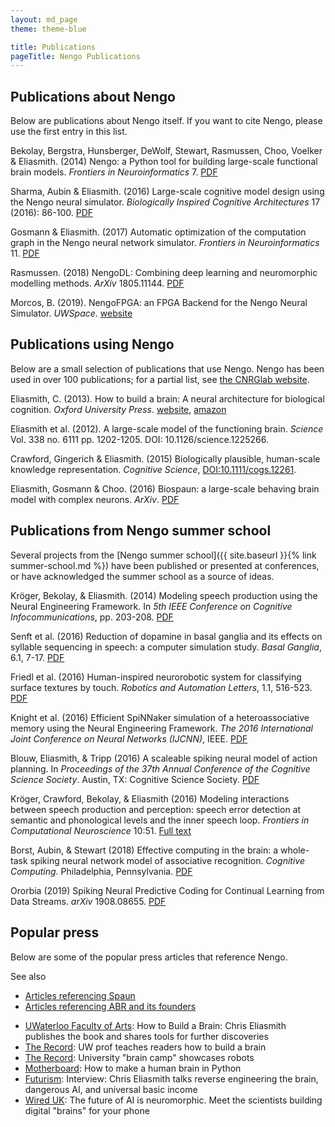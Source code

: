 ```yaml
---
layout: md_page
theme: theme-blue

title: Publications
pageTitle: Nengo Publications
---
```


## Publications about Nengo

Below are publications about Nengo itself. If you want to cite Nengo,
please use the first entry in this list.

Bekolay, Bergstra, Hunsberger, DeWolf, Stewart, Rasmussen, Choo, Voelker
& Eliasmith. (2014) Nengo: a Python tool for building large-scale
functional brain models. *Frontiers in Neuroinformatics* 7.
[PDF](http://compneuro.uwaterloo.ca/files/publications/bekolay.2014.pdf)

Sharma, Aubin & Eliasmith. (2016) Large-scale cognitive model design
using the Nengo neural simulator. *Biologically Inspired Cognitive
Architectures* 17 (2016): 86-100.
[PDF](http://compneuro.uwaterloo.ca/files/publications/sharma.2016.pdf)

Gosmann & Eliasmith. (2017) Automatic optimization of the computation
graph in the Nengo neural network simulator. *Frontiers in
Neuroinformatics* 11.
[PDF](http://journal.frontiersin.org/article/10.3389/fninf.2017.00033/pdf)

Rasmussen. (2018)
NengoDL: Combining deep learning and neuromorphic modelling methods.
*ArXiv* 1805.11144.
[PDF](https://arxiv.org/pdf/1805.11144)

Morcos, B. (2019). NengoFPGA: an FPGA Backend for the Nengo Neural Simulator.
*UWSpace*. [website](http://hdl.handle.net/10012/14923)

## Publications using Nengo

Below are a small selection of publications that use Nengo. Nengo has
been used in over 100 publications; for a partial list, see [the CNRGlab
website](http://compneuro.uwaterloo.ca/publications.html).

Eliasmith, C. (2013). How to build a brain: A neural architecture for
biological cognition. *Oxford University Press*.
[website](http://compneuro.uwaterloo.ca),
[amazon](http://www.amazon.com/How-Build-Brain-Architecture-Architectures/dp/0199794545/)

Eliasmith et al. (2012). A large-scale model of the functioning brain.
*Science* Vol. 338 no. 6111 pp. 1202-1205. DOI: 10.1126/science.1225266.

Crawford, Gingerich & Eliasmith. (2015) Biologically plausible,
human-scale knowledge representation. *Cognitive Science*,
<DOI:10.1111/cogs.12261>.

Eliasmith, Gosmann & Choo. (2016) Biospaun: a large-scale behaving brain
model with complex neurons. *ArXiv*.
[PDF](https://arxiv.org/abs/1602.05220)

## Publications from Nengo summer school

Several projects from the
[Nengo summer school]({{ site.baseurl }}{% link summer-school.md %})
have been published or presented at conferences,
or have acknowledged the summer school as a source of ideas.

Kröger, Bekolay, & Eliasmith. (2014) Modeling speech production using
the Neural Engineering Framework. In *5th IEEE Conference on Cognitive
Infocommunications*, pp. 203-208.
[PDF](http://compneuro.uwaterloo.ca/files/publications/kroger.2014.pdf)

Senft et al. (2016) Reduction of dopamine in basal ganglia and its
effects on syllable sequencing in speech: a computer simulation study.
*Basal Ganglia*, 6.1, 7-17.
[PDF](http://www.sciencedirect.com/science/article/pii/S2210533615300265)

Friedl et al. (2016) Human-inspired neurorobotic system for classifying
surface textures by touch. *Robotics and Automation Letters*, 1.1,
516-523.
[PDF](http://ieeexplore.ieee.org/xpl/articleDetails.jsp?arnumber=7378880)

Knight et al. (2016) Efficient SpiNNaker simulation of a
heteroassociative memory using the Neural Engineering Framework. *The
2016 International Joint Conference on Neural Networks (IJCNN)*, IEEE.
[PDF](https://www.researchgate.net/publication/305828018_Efficient_SpiNNaker_simulation_of_a_heteroassociative_memory_using_the_Neural_Engineering_Framework)

Blouw, Eliasmith, & Tripp (2016) A scaleable spiking neural model of
action planning. In *Proceedings of the 37th Annual Conference of the
Cognitive Science Society*. Austin, TX: Cognitive Science Society.
[PDF](https://www.researchgate.net/publication/307858522_A_scaleable_spiking_neural_model_of_action_planning)

Kröger, Crawford, Bekolay, & Eliasmith (2016) Modeling interactions
between speech production and perception: speech error detection at
semantic and phonological levels and the inner speech loop. *Frontiers
in Computational Neuroscience* 10:51. [Full
text](https://www.frontiersin.org/articles/10.3389/fncom.2016.00051/full)

Borst, Aubin, & Stewart (2018)
Effective computing in the brain:
a whole-task spiking neural network model of associative recognition.
*Cognitive Computing*. Philadelphia, Pennsylvania.
[PDF](https://drive.google.com/file/d/1xiwFjdDcHZDQg84qaoe0zpxEQE73lQYQ/view)

Ororbia (2019) Spiking Neural Predictive Coding for Continual
Learning from Data Streams. *arXiv* 1908.08655.
[PDF](https://arxiv.org/pdf/1908.08655)

## Popular press

Below are some of the popular press articles that reference Nengo.

<div class="admonition seealso">
  <p class="admonition-title">See also</p>
  <ul>
    <li><a href="https://xchoo.github.io/spaun2.0/press.html">
      Articles referencing Spaun
    </a></li>
    <li><a href="https://appliedbrainresearch.com/news/">
      Articles referencing ABR and its founders
    </a></li>
  </ul>
</div>

- [UWaterloo Faculty of Arts](https://uwaterloo.ca/arts/news/how-build-brain-chris-eliasmith-publishes-book-and-shares):
  How to Build a Brain: Chris Eliasmith publishes the book
  and shares tools for further discoveries
- [The Record](https://www.therecord.com/news-story/3875165-uw-prof-teaches-readers-how-to-build-a-brain/):
  UW prof teaches readers how to build a brain
- [The Record](https://www.therecord.com/news-story/4591880-university-brain-camp-showcases-robots/):
  University "brain camp" showcases robots
- [Motherboard](https://motherboard.vice.com/en_us/article/mgb43p/how-to-make-a-human-brain-in-python):
  How to make a human brain in Python
- [Futurism](https://futurism.com/interview-chris-eliasmith-talks-reverse-engineering-the-brain-dangerous-ai-and-universal-basic-income/):
  Interview: Chris Eliasmith talks reverse engineering the brain,
  dangerous AI, and universal basic income
- [Wired UK](http://www.wired.co.uk/article/ai-neuromorphic-chips-brains):
  The future of AI is neuromorphic. Meet the scientists building
  digital "brains" for your phone
